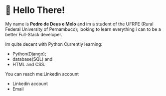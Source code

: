 <h1>👋 Hello There!</h1>

My name is <b>Pedro de Deus e Melo</b> and im a student of the UFRPE (Rural Federal University of Pernambuco); looking to learn everything i can to be a better Full-Stack developer.

Im quite decent with Python
Currently learning:
<ul>
  <li>Python(Django);</li>
  <li>database(SQL) and</li>
  <li>HTML and CSS.</li>
</ul>
You can reach me:<a hrefs="www.linkedin.com/in/pedro-melo-22b4a1235">Linkedin account</a>
<ul>
  <li><a hrefs="www.linkedin.com/in/pedro-melo-22b4a1235">Linkedin account</a></li>
  <li><a hrefs="pedroddemelo@gmail.com">Email</a></li>
</ul>
